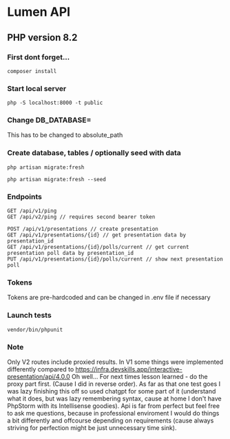# Lumen API

## PHP version 8.2

### First dont forget...

```
composer install
```

### Start local server

```
php -S localhost:8000 -t public
```

### Change DB_DATABASE=

This has to be changed to absolute_path

### Create database, tables / optionally seed with data

```
php artisan migrate:fresh
```

```
php artisan migrate:fresh --seed
```

### Endpoints

```
GET /api/v1/ping
GET /api/v2/ping // requires second bearer token

POST /api/v1/presentations // create presentation
GET /api/v1/presentations/{id} // get presentation data by presentation_id
GET /api/v1/presentations/{id}/polls/current // get current presentation poll data by presentation_id
PUT /api/v1/presentations/{id}/polls/current // show next presentation poll
```

### Tokens

Tokens are pre-hardcoded and can be changed in .env file if necessary

### Launch tests

```
vendor/bin/phpunit
```

### Note

Only V2 routes include proxied results. In V1 some things were implemented differently compared to https://infra.devskills.app/interactive-presentation/api/4.0.0 Oh well... For next times lesson learned - do the proxy part first. (Cause I did in reverse order). As far as that one test goes I was lazy finishing this off so used chatgpt for some part of it (understand what it does, but was lazy remembering syntax, cause at home I don't have PhpStorm with its Intellisense goodies). Api is far from perfect but feel free to ask me questions, because in professional enviroment I would do things a bit differently and offcourse depending on requirements (cause always striving for perfection might be just unnecessary time sink).
